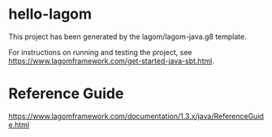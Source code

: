 # hello-lagom

This project has been generated by the lagom/lagom-java.g8 template. 

For instructions on running and testing the project, see https://www.lagomframework.com/get-started-java-sbt.html.

# Reference Guide
https://www.lagomframework.com/documentation/1.3.x/java/ReferenceGuide.html